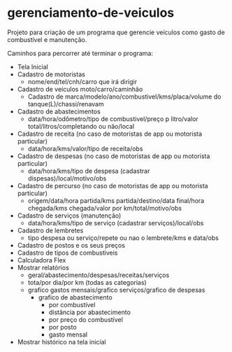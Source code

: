 # gerenciamento-de-veiculos
Projeto para criação de um programa que gerencie veículos como gasto de combustível e manutenção.

Caminhos para percorrer até terminar o programa:

- Tela Inicial
- Cadastro de motoristas
    - nome/end/tel/cnh/carro que irá dirigir
- Cadastro de veículos moto/carro/caminhão
    - Cadastro de marca/modelo/ano/combustivel/kms/placa/volume do tanque(L)/chassi/renavam
- Cadastro de abastecimentos
    - data/hora/odômetro/tipo de combustivel/preço p litro/valor total/litros/completando ou não/local
- Cadastro de receita (no caso de motoristas de app ou motorista particular)
    - data/hora/kms/valor/tipo de receita/obs
- Cadastro de despesas (no caso de motoristas de app ou motorista particular)
    - data/hora/kms/tipo de despesa (cadastrar dispesas)/local/motivo/obs
- Cadastro de percurso (no caso de motoristas de app ou motorista particular)
    - origem/data/hora partida/kms partida/destino/data final/hora chegada/kms chegada/valor por km/total/motivo/obs
- Cadastro de serviços (manutenção)
    - data/hora/kms/tipo de serviço (cadastrar serviços)/local/obs
- Cadastro de lembretes
    - tipo despesa ou serviço/repete ou nao o lembrete/kms e data/obs
- Cadastro de postos e os seus preços
- Cadastro de tipos de combustiveis
- Calculadora Flex
- Mostrar relatórios
    - geral/abastecimento/despesas/receitas/serviços
    - tota/por dia/por km (todas as categorias)
    - grafico gastos mensais/grafico serviços/grafico de despesas
        - grafico de abastecimento
            - por combustível
            - distância por abastecimento
            - por preço do combustível
            - por posto
            - gasto mensal
- Mostrar histórico na tela inicíal
